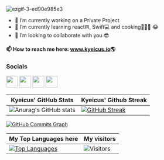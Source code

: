 
![ezgif-3-ed90e985e3](https://user-images.githubusercontent.com/53126629/152369560-4bd0ee56-9534-47a0-9885-2c44c002a563.gif)


- 🔭 I’m currently working on a Private Project
- 🌱 I’m currently learning react𝌔, Swift💻 and cooking🧑🏼‍🍳 😂
- 👯 I’m looking to collaborate with you 😎
#### 📫 How to reach me here: <a href="https://kyeicus.github.io" target="_blank">www.kyeicus.io</a>🌎



### Socials
                  
<p align="left">
<a href="https://www.github.com/kyeicus" target="_blank" rel="noreferrer"><img src="https://kwabena-abrokwa-github.s3.af-south-1.amazonaws.com/github-dark.svg" width="32" height="32" /></a>
  <a href="https://www.linkedin.com/in/kyeicus" target="_blank" rel="noreferrer"><img src="https://kwabena-abrokwa-github.s3.af-south-1.amazonaws.com/linkedin.svg" width="32" height="32" /></a>
  <a href="https://www.twitter.com/kyeicus" target="_blank" rel="noreferrer"><img src="https://kwabena-abrokwa-github.s3.af-south-1.amazonaws.com/twitter.svg" width="32" height="32" /></a>
  <a href="https://www.instagram.com/kyeicus" target="_blank" rel="noreferrer"><img src="https://kwabena-abrokwa-github.s3.af-south-1.amazonaws.com/instagram.svg" width="32" height="32" /></a></p>
  
  
<b>Kyeicus' GitHub Stats</b> |Kyeicus' Github Streak|
|-|-|
|![Anurag's GitHub stats](https://github-readme-stats.vercel.app/api?username=kyeicus&theme=radical&show_icons=true)|[![GitHub Streak](http://github-readme-streak-stats.herokuapp.com?user=kyeicus&theme=radical)](https://www.kyeicus.github.io)|


<a href="http://www.github.com/kyeicus"><img src="https://activity-graph.herokuapp.com/graph?username=kyeicus&count_private=true&bg_color=1c1917&color=ffffff&line=0891b2&point=ffffff&area_color=1c1917&area=true&hide_border=true&custom_title=GitHub%20Commits%20Graph" alt="GitHub Commits Graph" /></a>

|My Top Languages here|My visitors|
|-|-|
 |<a href="https://github.com/kyeicus" align="left"><img src="https://github-readme-stats.vercel.app/api/top-langs/?username=kyeicus&langs_count=10&count_private=true&title_color=0891b2&text_color=ffffff&icon_color=0891b2&bg_color=1c1917&hide_border=true&locale=en&custom_title=Top%20%Languages" alt="Top Languages" /></a>|![Visitors](https://profile-counter.glitch.me/kyeicus/count.svg)|
 


<!-- | |

[![Kyeicus' wakatime stats](https://github-readme-stats.vercel.app/api/wakatime?username=kyeicus)](https://github.com/kyeicus/github-readme-stats) -->


